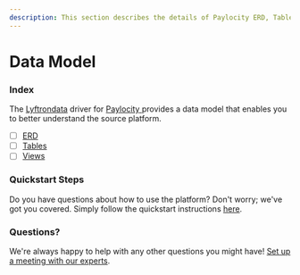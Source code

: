 ```yaml
---
description: This section describes the details of Paylocity ERD, Tables, and Views.
---
```


# Data Model

### Index

The  [Lyftrondata](https://www.lyftrondata.com/) driver for [Paylocity](https://www.lyftrondata.com/integration/paylocity/)[ ](https://www.lyftrondata.com/integration/paylocity/)provides a data model that enables you to better understand the source platform.

* [ ] [ERD](../../../finance-analytics/paylocity/data-model/erd.md)
* [ ] [Tables](../../../finance-analytics/paylocity/data-model/tables.md)
* [ ] [Views](../../../finance-analytics/paylocity/data-model/views.md)

### Quickstart Steps

Do you have questions about how to use the platform? Don't worry; we've got you covered. Simply follow the quickstart instructions [here](../../../../quickstart-steps.md).

### Questions? <a href="#questions" id="questions"></a>

We're always happy to help with any other questions you might have! [Set up a meeting with our experts](https://www.lyftrondata.com/book-a-meeting/).


